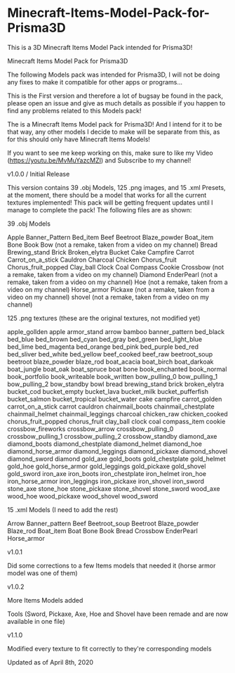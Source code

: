 # Minecraft-Items-Model-Pack-for-Prisma3D
This is a 3D Minecraft Items Model Pack intended for Prisma3D!

Minecraft Items Model Pack for Prisma3D

The following Models pack was intended for Prisma3D, I will not be doing any fixes to make it compatible for other apps or programs...

This is the First version and therefore a lot of bugsay be found in the pack, please open an issue and give as much details as possible if you happen to find any problems related to this Models pack!

The is a Minecraft Items Model pack for Prisma3D! And I intend for it to be that way, any other models I decide to make will be separate from this, as for this should only have Minecraft Items Models!

If you want to see me keep working on this, make sure to like my Video (https://youtu.be/MvMuYazcMZI) and Subscribe to my channel!

v1.0.0 / Initial Release

This version contains 39 .obj Models, 125 .png images, and 15 .xml Presets, at the moment, there should be a model that works for all the current textures implemented! This pack will be getting frequent updates until I manage to complete the pack! The following files are as shown:

39 .obj Models

Apple
Banner_Pattern
Bed_item
Beef
Beetroot
Blaze_powder
Boat_item
Bone
Book
Bow (not a remake, taken from a video on my channel)
Bread
Brewing_stand
Brick
Broken_elytra
Bucket
Cake
Campfire
Carrot
Carrot_on_a_stick
Cauldron
Charcoal
Chicken
Chorus_fruit
Chorus_fruit_popped
Clay_ball
Clock
Coal
Compass
Cookie
Crossbow (not a remake, taken from a video on my channel)
Diamond
EnderPearl (not a remake, taken from a video on my channel)
Hoe (not a remake, taken from a video on my channel)
Horse_armor
Pickaxe (not a remake, taken from a video on my channel)
shovel (not a remake, taken from a video on my channel)


125 .png textures (these are the original textures, not modified yet)

apple_gollden
apple
armor_stand
arrow
bamboo
banner_pattern
bed_black
bed_blue
bed_brown
bed_cyan
bed_gray
bed_green
bed_light_blue
bed_lime
bed_magenta
bed_orange
bed_pink
bed_purple
bed_red
bed_sliver
bed_white
bed_yellow
beef_cooked
beef_raw
beetroot_soup
beetroot
blaze_powder
blaze_rod
boat_acacia
boat_birch
boat_darkoak
boat_jungle
boat_oak
boat_spruce
boat
bone
book_enchanted
book_normal
book_portfolio
book_writeable
book_written
bow_pulling_0
bow_pulling_1
bow_pulling_2
bow_standby
bowl
bread
brewing_stand
brick
broken_elytra
bucket_cod
bucket_empty
bucket_lava
bucket_milk
bucket_pufferfish
bucket_salmon
bucket_tropical
bucket_water
cake
campfire
carrot_golden
carrot_on_a_stick
carrot
cauldron
chainmail_boots
chainmail_chestplate
chainmail_helmet
chainmail_leggings
charcoal
chicken_raw
chicken_cooked
chorus_fruit_popped
chorus_fruit
clay_ball
clock
coal
compass_item
cookie
crossbow_fireworks
crossbow_arrow
crossbow_pulling_0
crossbow_pulling_1
crossbow_pulling_2
crossbow_standby
diamond_axe
diamond_boots
diamond_chestplate
diamond_helmet
diamond_hoe
diamond_horse_armor
diamond_leggings
diamond_pickaxe
diamond_shovel
diamond_sword
diamond
gold_axe
gold_boots
gold_chestplate
gold_helmet
gold_hoe
gold_horse_armor
gold_leggings
gold_pickaxe
gold_shovel
gold_sword
iron_axe
iron_boots
iron_chestplate
iron_helmet
iron_hoe
iron_horse_armor
iron_leggings
iron_pickaxe
iron_shovel
iron_sword
stone_axe
stone_hoe
stone_pickaxe
stone_shovel
stone_sword
wood_axe
wood_hoe
wood_pickaxe
wood_shovel
wood_sword


15 .xml Models (I need to add the rest)

Arrow
Banner_pattern
Beef
Beetroot_soup
Beetroot
Blaze_powder
Blaze_rod
Boat_item
Boat
Bone
Book
Bread
Crossbow
EnderPearl
Horse_armor

v1.0.1

Did some corrections to a few Items models that needed it (horse armor model was one of them)

v1.0.2

More Items Models added

Tools (Sword, Pickaxe, Axe, Hoe and Shovel have been remade and are now available in one file)

v1.1.0

Modified every texture to fit correctly to they're corresponding models


Updated as of April 8th, 2020
